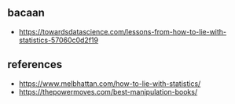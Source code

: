 
## bacaan
- https://towardsdatascience.com/lessons-from-how-to-lie-with-statistics-57060c0d2f19

## references
- https://www.melbhattan.com/how-to-lie-with-statistics/
- https://thepowermoves.com/best-manipulation-books/

